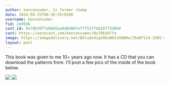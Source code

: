 ```yaml
---
author: kenconsumer, 2x former champ
date: 2024-04-25T08:36:55+0200
username: kenconsumer
fid: 249556
cast_id: 0x78b307fa98d5aa0d6d897eff75377b810773d0b9
cast: https://warpcast.com/kenconsumer/0x78b307fa
image: https://imagedelivery.net/BXluQx4ige9GuW0Ia56BHw/29a0f114-2d02-419d-cfe0-9b5f25ab9d00/original
layout: post
---
```

This book was given to me 10+ years ago now. It has a CD that you can download the patterns from. I'll post a few pics of the inside of the book below.  

![](https://imagedelivery.net/BXluQx4ige9GuW0Ia56BHw/29a0f114-2d02-419d-cfe0-9b5f25ab9d00/original)
![](https://imagedelivery.net/BXluQx4ige9GuW0Ia56BHw/9ec5788a-a68a-4e72-8c70-61c57cec1600/original)